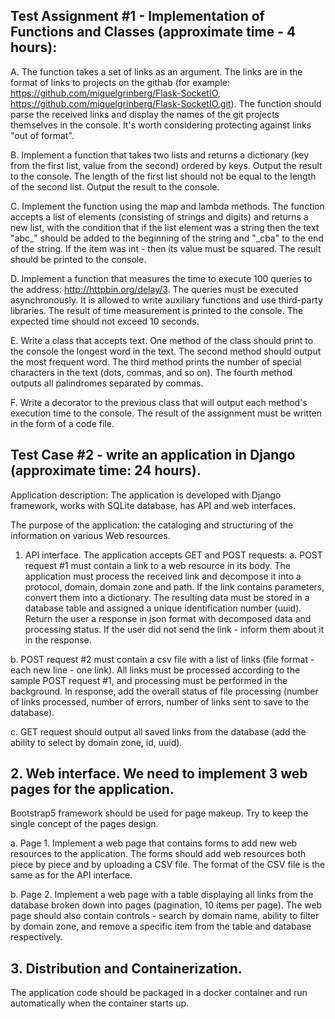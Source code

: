 
## Test Assignment #1 - Implementation of Functions and Classes (approximate time - 4 hours):
A. The function takes a set of links as an argument. The links are in the format of links to projects on the githab (for example: https://github.com/miguelgrinberg/Flask-SocketIO, https://github.com/miguelgrinberg/Flask-SocketIO.git). The function should parse the received links and display the names of the git projects themselves in the console. It's worth considering protecting against links "out of format".

B. Implement a function that takes two lists and returns a dictionary (key from the first list, value from the second) ordered by keys. Output the result to the console. The length of the first list should not be equal to the length of the second list. Output the result to the console.

C. Implement the function using the map and lambda methods. The function accepts a list of elements (consisting of strings and digits) and returns a new list, with the condition that if the list element was a string then the text "abc_" should be added to the beginning of the string and "_cba" to the end of the string. If the item was int - then its value must be squared. The result should be printed to the console.

D. Implement a function that measures the time to execute 100 queries to the address: http://httpbin.org/delay/3. The queries must be executed asynchronously. It is allowed to write auxiliary functions and use third-party libraries. The result of time measurement is printed to the console. The expected time should not exceed 10 seconds.

E. Write a class that accepts text. One method of the class should print to the console the longest word in the text. The second method should output the most frequent word. The third method prints the number of special characters in the text (dots, commas, and so on). The fourth method outputs all palindromes separated by commas.

F.  Write a decorator to the previous class that will output each method's execution time to the console. The result of the assignment must be written in the form of a code file.

## Test Case #2 - write an application in Django (approximate time: 24 hours).
Application description: The application is developed with Django framework, works with SQLite database, has API and web interfaces.

The purpose of the application: the cataloging and structuring of the information on various Web resources.

1.	API interface. The application accepts GET and POST requests:
  a.	POST request #1 must contain a link to a web resource in its body. The application must process the received link and decompose it into a protocol, domain, domain zone and path. If the link contains parameters, convert them into a dictionary. The resulting data must be stored in a database table and assigned a unique identification number (uuid). Return the user a response in json format with decomposed data and processing status. If the user did not send the link - inform them about it in the response.
  
  b.	POST request #2 must contain a csv file with a list of links (file format - each new line - one link). All links must be processed according to the sample POST request #1, and processing must be performed in the background. In response, add the overall status of file processing (number of links processed, number of errors, number of links sent to save to the database).
  
  c.	GET request should output all saved links from the database (add the ability to select by domain zone, id, uuid).
  
## 2. Web interface. We need to implement 3 web pages for the application.
Bootstrap5 framework should be used for page makeup. Try to keep the single concept of the pages design.

a.	Page 1. Implement a web page that contains forms to add new web resources to the application. The forms should add web resources both piece by piece and by uploading a CSV file. The format of the CSV file is the same as for the API interface.

b.	Page 2. Implement a web page with a table displaying all links from the database broken down into pages (pagination, 10 items per page). The web page should also contain controls - search by domain name, ability to filter by domain zone, and remove a specific item from the table and database respectively.


## 3. Distribution and Containerization.
The application code should be packaged in a docker container and run automatically when the container starts up.
